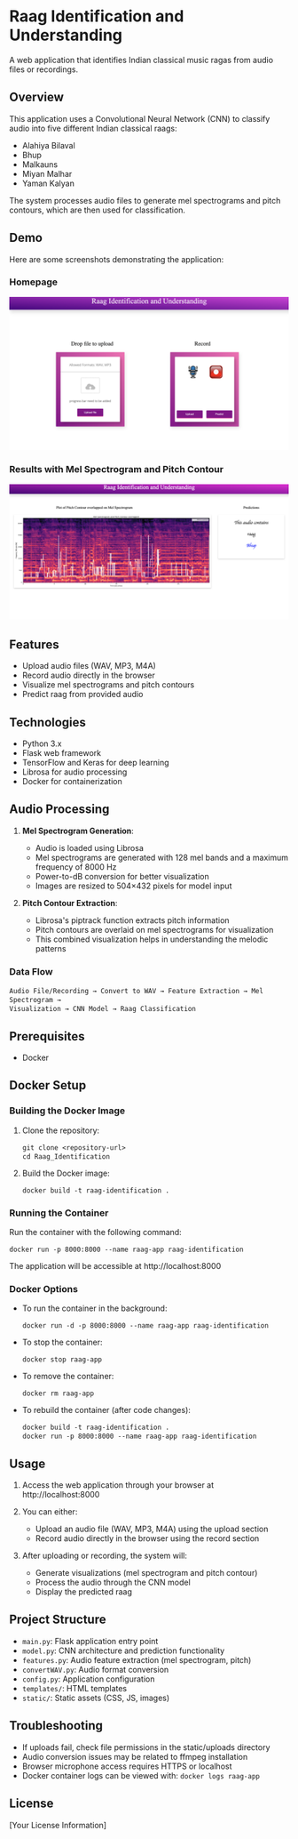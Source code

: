 # Raag Identification and Understanding

A web application that identifies Indian classical music ragas from audio files or recordings.

## Overview

This application uses a Convolutional Neural Network (CNN) to classify audio into five different Indian classical raags:
- Alahiya Bilaval
- Bhup
- Malkauns
- Miyan Malhar
- Yaman Kalyan

The system processes audio files to generate mel spectrograms and pitch contours, which are then used for classification.

## Demo

Here are some screenshots demonstrating the application:

### Homepage
![Homepage](demo/demo_page_1.png)

### Results with Mel Spectrogram and Pitch Contour
![Results](demo/demo_page_2.png)

## Features

- Upload audio files (WAV, MP3, M4A)
- Record audio directly in the browser
- Visualize mel spectrograms and pitch contours
- Predict raag from provided audio

## Technologies

- Python 3.x
- Flask web framework
- TensorFlow and Keras for deep learning
- Librosa for audio processing
- Docker for containerization

## Audio Processing

1. **Mel Spectrogram Generation**:
   - Audio is loaded using Librosa
   - Mel spectrograms are generated with 128 mel bands and a maximum frequency of 8000 Hz
   - Power-to-dB conversion for better visualization
   - Images are resized to 504×432 pixels for model input

2. **Pitch Contour Extraction**:
   - Librosa's piptrack function extracts pitch information
   - Pitch contours are overlaid on mel spectrograms for visualization
   - This combined visualization helps in understanding the melodic patterns

### Data Flow

```
Audio File/Recording → Convert to WAV → Feature Extraction → Mel Spectrogram → 
Visualization → CNN Model → Raag Classification
```

## Prerequisites

- Docker

## Docker Setup

### Building the Docker Image

1. Clone the repository:
   ```
   git clone <repository-url>
   cd Raag_Identification
   ```

2. Build the Docker image:
   ```
   docker build -t raag-identification .
   ```

### Running the Container

Run the container with the following command:

```
docker run -p 8000:8000 --name raag-app raag-identification
```

The application will be accessible at http://localhost:8000

### Docker Options

- To run the container in the background:
  ```
  docker run -d -p 8000:8000 --name raag-app raag-identification
  ```

- To stop the container:
  ```
  docker stop raag-app
  ```

- To remove the container:
  ```
  docker rm raag-app
  ```

- To rebuild the container (after code changes):
  ```
  docker build -t raag-identification .
  docker run -p 8000:8000 --name raag-app raag-identification
  ```

## Usage

1. Access the web application through your browser at http://localhost:8000

2. You can either:
   - Upload an audio file (WAV, MP3, M4A) using the upload section
   - Record audio directly in the browser using the record section

3. After uploading or recording, the system will:
   - Generate visualizations (mel spectrogram and pitch contour)
   - Process the audio through the CNN model
   - Display the predicted raag

## Project Structure

- `main.py`: Flask application entry point
- `model.py`: CNN architecture and prediction functionality
- `features.py`: Audio feature extraction (mel spectrogram, pitch)
- `convertWAV.py`: Audio format conversion
- `config.py`: Application configuration
- `templates/`: HTML templates
- `static/`: Static assets (CSS, JS, images)

## Troubleshooting

- If uploads fail, check file permissions in the static/uploads directory
- Audio conversion issues may be related to ffmpeg installation
- Browser microphone access requires HTTPS or localhost
- Docker container logs can be viewed with: `docker logs raag-app`

## License

[Your License Information] 